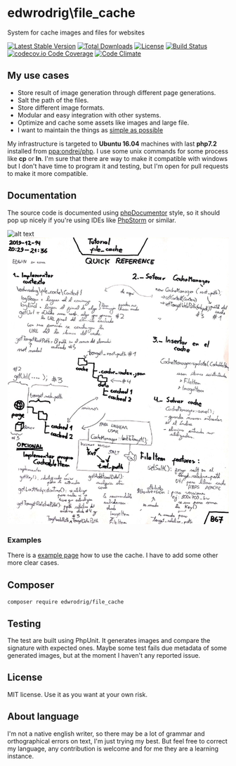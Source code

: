edwrodrig\file_cache
========
System for cache images and files for websites

[![Latest Stable Version](https://poser.pugx.org/edwrodrig/file_cache/v/stable)](https://packagist.org/packages/edwrodrig/file_cache)
[![Total Downloads](https://poser.pugx.org/edwrodrig/file_cache/downloads)](https://packagist.org/packages/edwrodrig/file_cache)
[![License](https://poser.pugx.org/edwrodrig/file_cache/license)](https://packagist.org/packages/edwrodrig/file_cache)
[![Build Status](https://travis-ci.org/edwrodrig/file_cache.svg?branch=master)](https://travis-ci.org/edwrodrig/file_cache)
[![codecov.io Code Coverage](https://codecov.io/gh/edwrodrig/file_cache/branch/master/graph/badge.svg)](https://codecov.io/github/edwrodrig/file_cache?branch=master)
[![Code Climate](https://codeclimate.com/github/edwrodrig/file_cache/badges/gpa.svg)](https://codeclimate.com/github/edwrodrig/file_cache)

 
## My use cases

 * Store result of image generation through different page generations.
 * Salt the path of the files.
 * Store different image formats.
 * Modular and easy integration with other systems.
 * Optimize and cache some assets like images and large file.
 * I want to maintain the things as [simple as possible](https://en.wikipedia.org/wiki/KISS_principle)  

My infrastructure is targeted to __Ubuntu 16.04__ machines with last __php7.2__ installed from [ppa:ondrej/php](https://launchpad.net/~ondrej/+archive/ubuntu/php).
I use some unix commands for some process like __cp__ or __ln__.
I'm sure that there are way to make it compatible with windows but I don't have time to program it and testing,
but I'm open for pull requests to make it more compatible.

## Documentation
The source code is documented using [phpDocumentor](http://docs.phpdoc.org/references/phpdoc/basic-syntax.html) style,
so it should pop up nicely if you're using IDEs like [PhpStorm](https://www.jetbrains.com/phpstorm) or similar.

![alt text](https://github.com/edwrodrig/file_cache/raw/master/docs/images/arch.png "Architecture")
![alt text](https://github.com/edwrodrig/file_cache/raw/master/docs/images/quick_reference.jpg "Quick Reference")

### Examples

There is a [example page](https://github.com/edwrodrig/file_cache/tree/master/examples) how to use the cache. I have to add some other more clear cases.


## Composer
```
composer require edwrodrig/file_cache
```

## Testing
The test are built using PhpUnit. It generates images and compare the signature with expected ones. Maybe some test fails due metadata of some generated images, but at the moment I haven't any reported issue.

## License
MIT license. Use it as you want at your own risk.

## About language
I'm not a native english writer, so there may be a lot of grammar and orthographical errors on text, I'm just trying my best. But feel free to correct my language, any contribution is welcome and for me they are a learning instance.

